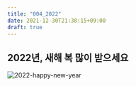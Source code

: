```yaml
---
title: "004_2022"
date: 2021-12-30T21:38:15+09:00
draft: true
---
```


## 2022년, 새해 복 많이 받으세요

![2022-happy-new-year](/img/new-year2022.png)